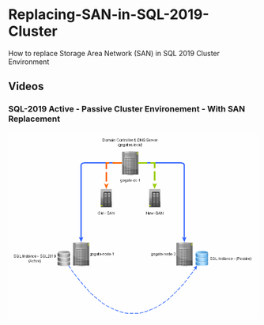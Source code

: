 # Replacing-SAN-in-SQL-2019-Cluster
How to replace Storage Area Network (SAN) in SQL 2019 Cluster Environment


## Videos


### SQL-2019 Active - Passive Cluster Environement - With SAN Replacement
<img src="ActiveActiveSQLCluster.gif" alt="SQL Cluster">
